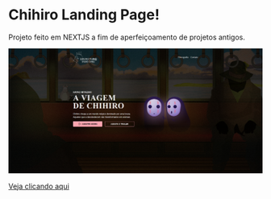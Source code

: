 # Chihiro Landing Page!

Projeto feito em NEXTJS a fim de aperfeiçoamento de projetos antigos.
 
<img src="./overview.png">

<a href="https://chihiro.rafael-rizzo.com/" target="_blank">Veja clicando aqui</a>
